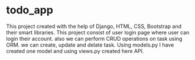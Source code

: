 # todo_app
This project created with the help of Django, HTML, CSS, Bootstrap and their smart libraries.
This project consist of user login page where user can login their account.
also we can perform CRUD operations on task using ORM.
we can create, update and delate task.
Using models.py I have created one model and using views.py created here API.

